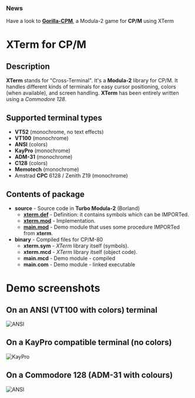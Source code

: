 ### News
Have a look to [**Gorilla-CPM**](https://github.com/sblendorio/gorilla-cpm), a Modula-2 game for **CP/M** using XTerm

# XTerm for CP/M

## Description
**XTerm** stands for "Cross-Terminal". It's a **Modula-2** library for CP/M.
It handles different kinds of terminals for easy cursor positioning, colors (when available), and screen handling. **XTerm** has been entirely written using a *Commodore 128*.

## Supported terminal types
* **VT52** (monochrome, no text effects)
* **VT100** (monochrome)
* **ANSI** (colors)
* **KayPro** (monochrome)
* **ADM-31** (monochrome)
* **C128** (colors)
* **Memotech** (monochrome)
* Amstrad **CPC** 6128 / Zenith Z19 (monochrome)

## Contents of package
- **source** - Source code in **Turbo Modula-2** (Borland)
  - [**xterm.def**](https://github.com/sblendorio/mod-xterm-cpm/blob/master/source/xterm.def) - Definition: it contains symbols which can be IMPORTed.
  - [**xterm.mod**](https://github.com/sblendorio/mod-xterm-cpm/blob/master/source/xterm.mod) - Implementation.
  - [**main.mod**](https://github.com/sblendorio/mod-xterm-cpm/blob/master/source/main.mod) - Demo module that uses some procedure IMPORTed from **xterm**.
- **binary** - Compiled files for CP/M-80
  - **xterm.sym** - *XTerm* library itself (symbols).
  - **xterm.mcd** - *XTerm* library itself (object code).
  - **main.mcd** - Demo module - compiled
  - **main.com** - Demo module - linked executable

# Demo screenshots
## On an ANSI (VT100 with colors) terminal
![ANSI](http://www.sblendorio.eu/images/xterm-ansi.png)
## On a KayPro compatible terminal (no colors)
![KayPro](http://www.sblendorio.eu/images/xterm-kaypro.png)
## On a Commodore 128 (ADM-31 with colours)
![ANSI](http://www.sblendorio.eu/images/xterm-c128.png)
